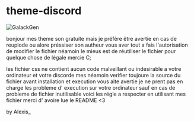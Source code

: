 # theme-discord
<img alt="GalackGen" src="https://lh3.googleusercontent.com/7N91dMuah3OjfZFhlpddRpia_-U_B8cRoeRM9nuUl-9-u9cIRGkaebSjF2UpCQLps0AtnSpB97yELX8iUxFzMO9XbxbJ4dlwt-rAOUfqfGcZG6C4Em-p8zjdBcXgKXvROyk0oaz74jjZeRl20iX6GUwUKnAHs6_9M6q6anEek9vsIWSVBotisb4LgJX2piOB4oL2ppabNElWrLo_LX7Ie9NXAnvZPhiW9IugoSX9jOo1_33tiAwcvOwq_VRtyZFkftSimvzoKxLijNPzYoI9qaDKhWuo36-VbZ2cnoI_2elqO6XSZ0ddO2f-kQ_K3650A5mKSkbjhmCl85av84xvFukuJCDs4S_gKG2jfVZX8UxmYmSQ2kT_06GyuH_McEoPGSs5M0_w60-CAvh3OUCuKQIWzEt7tqOq4ZBCYF4Tv_TfCFaiY5GzuddJoBo-JEK4ElwTg6Gw6fHrwDitw_oREsYUYAe0qtHhttm5cOaEo1-bNKBDnK-8ujV0W1RLgnMHTCI3eLzTluyR5curWPQxnKfDd3oksd8AZ3EM1Xyji6Q_-hEOmWCrw-5lQjK_WZ-9k-7CPIj8_YX8MMivvrDerNcnwoEGUfHmvIzUwjSSEHs1mQjgH8I_n-HgowBlIllelh8ABIqTlWKZWGh8C8bVXwb4MN35BqQFVIR2VAKU8UH6nI8O7yFKuQERpzzvUzjgtJ37EFEvIwO0jYcpv2XFCO0=s600-no?authuser=1">

bonjour mes theme son gratuite mais je préfère être avertie en cas de reuplode ou alore 
préssiser son autheur vous aver tout a fais l'autorisation de modifier le fichier 
néamoin le mieus est de réutiliser le fichier pour quelque chose de légale mercie C;

les fichier css ne contient aucun code malveillant ou indesirable a votre ordinateur
et votre discorde mes néamoin verifier toujoure la source du fichier avant installation
et execution vous aite avertie je ne prent pas en charge les probleme d' execution
sur votre ordinateur sauf en cas de probleme de fichier inutilisable
voici les régle a respecter en utilisant mes fichier merci d' avoire lue le README <3

by Alexis_

